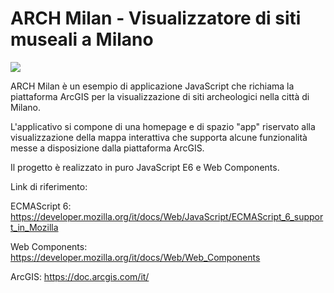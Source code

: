 # ARCH Milan - Visualizzatore di siti museali a Milano
<img src="https://ibb.co/TbSKGF4"/>

ARCH Milan è un esempio di applicazione JavaScript che richiama la piattaforma ArcGIS per la visualizzazione di siti archeologici nella città di Milano.

L'applicativo si compone di una homepage e di spazio "app" riservato alla visualizzazione della mappa interattiva che supporta alcune funzionalità messe a disposizione dalla piattaforma ArcGIS.

Il progetto è realizzato in puro JavaScript E6 e Web Components.

Link di riferimento:

ECMAScript 6: https://developer.mozilla.org/it/docs/Web/JavaScript/ECMAScript_6_support_in_Mozilla

Web Components: https://developer.mozilla.org/it/docs/Web/Web_Components

ArcGIS: https://doc.arcgis.com/it/
